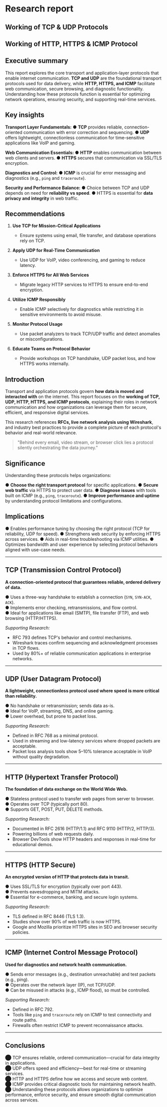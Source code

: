 # Research report

## Working of TCP & UDP Protocols

## Working of HTTP, HTTPS & ICMP Protocol



## Executive summary

This report explores the core transport and application-layer protocols that enable internet communication. **TCP and UDP** are the foundational transport protocols used for data delivery, while **HTTP, HTTPS, and ICMP** facilitate web communication, secure browsing, and diagnostic functionality. Understanding how these protocols function is essential for optimizing network operations, ensuring security, and supporting real-time services.

## Key insights

**Transport Layer Fundamentals:**
● **TCP** provides reliable, connection-oriented communication with error correction and sequencing.
● **UDP** offers lightweight, connectionless communication for time-sensitive applications like VoIP and gaming.

**Web Communication Essentials:**
● **HTTP** enables communication between web clients and servers.
● **HTTPS** secures that communication via SSL/TLS encryption.

**Diagnostics and Control:**
● **ICMP** is crucial for error messaging and diagnostics (e.g., `ping` and `traceroute`).

**Security and Performance Balance:**
● Choice between TCP and UDP depends on need for **reliability vs speed**.
● HTTPS is essential for **data privacy and integrity** in web traffic.

## Recommendations

1. **Use TCP for Mission-Critical Applications**
   - Ensure systems using email, file transfer, and database operations rely on TCP.

2. **Apply UDP for Real-Time Communication**
   - Use UDP for VoIP, video conferencing, and gaming to reduce latency.

3. **Enforce HTTPS for All Web Services**
   - Migrate legacy HTTP services to HTTPS to ensure end-to-end encryption.

4. **Utilize ICMP Responsibly**
   - Enable ICMP selectively for diagnostics while restricting it in sensitive environments to avoid misuse.

5. **Monitor Protocol Usage**
   - Use packet analyzers to track TCP/UDP traffic and detect anomalies or misconfigurations.

6. **Educate Teams on Protocol Behavior**
   - Provide workshops on TCP handshake, UDP packet loss, and how HTTPS works internally.

## Introduction

Transport and application protocols govern **how data is moved and interacted with** on the internet. This report focuses on the **working of TCP, UDP, HTTP, HTTPS, and ICMP protocols**, explaining their roles in network communication and how organizations can leverage them for secure, efficient, and responsive digital services.

This research references **RFCs, live network analysis using Wireshark**, and industry best practices to provide a complete picture of each protocol's behavior and real-world relevance.

> "Behind every email, video stream, or browser click lies a protocol silently orchestrating the data journey."

## Significance

Understanding these protocols helps organizations:

● **Choose the right transport protocol** for specific applications.
● **Secure web traffic** via HTTPS to protect user data.
● **Diagnose issues** with tools built on ICMP (e.g., `ping`, `traceroute`).
● **Improve performance and uptime** by understanding protocol limitations and configurations.

## Implications

● Enables performance tuning by choosing the right protocol (TCP for reliability, UDP for speed).
● Strengthens web security by enforcing HTTPS across services.
● Aids in real-time troubleshooting via ICMP utilities.
● Optimizes bandwidth and user experience by selecting protocol behaviors aligned with use-case needs.

---

## TCP (Transmission Control Protocol)

**A connection-oriented protocol that guarantees reliable, ordered delivery of data.**

● Uses a three-way handshake to establish a connection (`SYN`, `SYN-ACK`, `ACK`).  
● Implements error checking, retransmissions, and flow control.  
● Ideal for applications like email (SMTP), file transfer (FTP), and web browsing (HTTP/HTTPS).

*Supporting Research:*  
- RFC 793 defines TCP's behavior and control mechanisms.  
- Wireshark traces confirm sequencing and acknowledgment processes in TCP flows.  
- Used by 80%+ of reliable communication applications in enterprise networks.

---

## UDP (User Datagram Protocol)

**A lightweight, connectionless protocol used where speed is more critical than reliability.**

● No handshake or retransmission; sends data as-is.  
● Ideal for VoIP, streaming, DNS, and online gaming.  
● Lower overhead, but prone to packet loss.

*Supporting Research:*  
- Defined in RFC 768 as a minimal protocol.  
- Used in streaming and low-latency services where dropped packets are acceptable.  
- Packet loss analysis tools show 5–10% tolerance acceptable in VoIP without quality degradation.

---

## HTTP (Hypertext Transfer Protocol)

**The foundation of data exchange on the World Wide Web.**

● Stateless protocol used to transfer web pages from server to browser.  
● Operates over TCP (typically port 80).  
● Supports GET, POST, PUT, DELETE methods.

*Supporting Research:*  
- Documented in RFC 2616 (HTTP/1.1) and RFC 9110 (HTTP/2, HTTP/3).  
- Powering billions of web requests daily.  
- Browser DevTools show HTTP headers and responses in real-time for educational demos.

---

## HTTPS (HTTP Secure)

**An encrypted version of HTTP that protects data in transit.**

● Uses SSL/TLS for encryption (typically over port 443).  
● Prevents eavesdropping and MITM attacks.  
● Essential for e-commerce, banking, and secure login systems.

*Supporting Research:*  
- TLS defined in RFC 8446 (TLS 1.3).  
- Studies show over 90% of web traffic is now HTTPS.  
- Google and Mozilla prioritize HTTPS sites in SEO and browser security policies.

---

## ICMP (Internet Control Message Protocol)

**Used for diagnostics and network health communication.**

● Sends error messages (e.g., destination unreachable) and test packets (e.g., ping).  
● Operates over the network layer (IP), not TCP/UDP.  
● Can be misused in attacks (e.g., ICMP flood), so must be controlled.

*Supporting Research:*  
- Defined in RFC 792.  
- Tools like `ping` and `traceroute` rely on ICMP to test connectivity and route paths.  
- Firewalls often restrict ICMP to prevent reconnaissance attacks.

---

## Conclusions

⬤ TCP ensures reliable, ordered communication—crucial for data integrity in applications.  
⬤ UDP offers speed and efficiency—best for real-time or streaming services.  
⬤ HTTP and HTTPS define how we access and secure web content.  
⬤ ICMP provides critical diagnostic tools for maintaining network health.  
⬤ Understanding these protocols allows organizations to optimize performance, enforce security, and ensure smooth digital communication across services.

